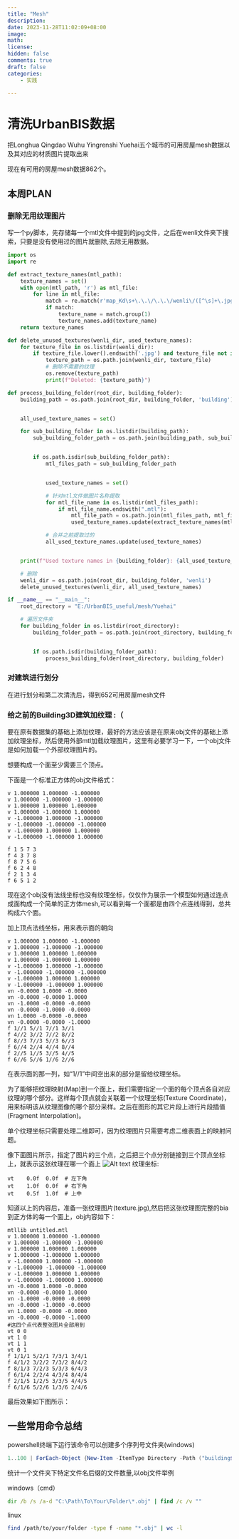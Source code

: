 ```yaml
---
title: "Mesh"
description: 
date: 2023-11-28T11:02:09+08:00
image: 
math: 
license: 
hidden: false
comments: true
draft: false
categories: 
    - 实践

---
```


# 清洗UrbanBIS数据

把Longhua Qingdao Wuhu Yingrenshi Yuehai五个城市的可用房屋mesh数据以及其对应的材质图片提取出来

现在有可用的房屋mesh数据862个。

## 本周PLAN

### 删除无用纹理图片

写一个py脚本，先存储每一个mtl文件中提到的jpg文件，之后在wenli文件夹下搜索，只要是没有使用过的图片就删除,去除无用数据。

```python
import os
import re

def extract_texture_names(mtl_path):
    texture_names = set()
    with open(mtl_path, 'r') as mtl_file:
        for line in mtl_file:
            match = re.match(r'map_Kd\s+\.\.\/\.\.\/wenli\/([^\s]+\.jpg)', line)
            if match:
                texture_name = match.group(1)
                texture_names.add(texture_name)
    return texture_names

def delete_unused_textures(wenli_dir, used_texture_names):
    for texture_file in os.listdir(wenli_dir):
        if texture_file.lower().endswith('.jpg') and texture_file not in used_texture_names:
            texture_path = os.path.join(wenli_dir, texture_file)
            # 删除不需要的纹理
            os.remove(texture_path)
            print(f"Deleted: {texture_path}")

def process_building_folder(root_dir, building_folder):
    building_path = os.path.join(root_dir, building_folder, 'building')


    all_used_texture_names = set()

    for sub_building_folder in os.listdir(building_path):
        sub_building_folder_path = os.path.join(building_path, sub_building_folder)


        if os.path.isdir(sub_building_folder_path):
            mtl_files_path = sub_building_folder_path


            used_texture_names = set()

            # 针对mtl文件做图片名称提取
            for mtl_file_name in os.listdir(mtl_files_path):
                if mtl_file_name.endswith(".mtl"):
                    mtl_file_path = os.path.join(mtl_files_path, mtl_file_name)
                    used_texture_names.update(extract_texture_names(mtl_file_path))

            # 合并之前提取过的
            all_used_texture_names.update(used_texture_names)


    print(f"Used texture names in {building_folder}: {all_used_texture_names}")

    # 删除
    wenli_dir = os.path.join(root_dir, building_folder, 'wenli')
    delete_unused_textures(wenli_dir, all_used_texture_names)

if __name__ == "__main__":
    root_directory = "E:/UrbanBIS_useful/mesh/Yuehai"  

    # 遍历文件夹
    for building_folder in os.listdir(root_directory):
        building_folder_path = os.path.join(root_directory, building_folder)


        if os.path.isdir(building_folder_path):
            process_building_folder(root_directory, building_folder)
```

### 对建筑进行划分

在进行划分和第二次清洗后，得到652可用房屋mesh文件

### 给之前的Building3D建筑加纹理 :（

要在原有数据集的基础上添加纹理，最好的方法应该是在原来obj文件的基础上添加纹理坐标，然后使用外部mtl加载纹理图片，这里有必要学习一下，一个obj文件是如何加载一个外部纹理图片的。

想要构成一个面至少需要三个顶点。

下面是一个标准正方体的obj文件格式：

```plaintext
v 1.000000 1.000000 -1.000000
v 1.000000 -1.000000 -1.000000
v 1.000000 1.000000 1.000000
v 1.000000 -1.000000 1.000000
v -1.000000 1.000000 -1.000000
v -1.000000 -1.000000 -1.000000
v -1.000000 1.000000 1.000000
v -1.000000 -1.000000 1.000000

f 1 5 7 3
f 4 3 7 8
f 8 7 5 6
f 6 2 4 8
f 2 1 3 4
f 6 5 1 2

```
现在这个obj没有法线坐标也没有纹理坐标，仅仅作为展示一个模型如何通过连点成面构成一个简单的正方体mesh,可以看到每一个面都是由四个点连线得到，总共构成六个面。

加上顶点法线坐标，用来表示面的朝向

```plaintext
v 1.000000 1.000000 -1.000000
v 1.000000 -1.000000 -1.000000
v 1.000000 1.000000 1.000000
v 1.000000 -1.000000 1.000000
v -1.000000 1.000000 -1.000000
v -1.000000 -1.000000 -1.000000
v -1.000000 1.000000 1.000000
v -1.000000 -1.000000 1.000000
vn -0.0000 1.0000 -0.0000
vn -0.0000 -0.0000 1.0000
vn -1.0000 -0.0000 -0.0000
vn -0.0000 -1.0000 -0.0000
vn 1.0000 -0.0000 -0.0000
vn -0.0000 -0.0000 -1.0000
f 1//1 5//1 7//1 3//1
f 4//2 3//2 7//2 8//2
f 8//3 7//3 5//3 6//3
f 6//4 2//4 4//4 8//4
f 2//5 1//5 3//5 4//5
f 6//6 5//6 1//6 2//6
```
在表示面的那一列，如“1//1”中间空出来的部分是留给纹理坐标。

为了能够把纹理映射(Map)到一个面上，我们需要指定一个面的每个顶点各自对应纹理的哪个部分。这样每个顶点就会关联着一个纹理坐标(Texture Coordinate)，用来标明该从纹理图像的哪个部分采样。之后在图形的其它片段上进行片段插值(Fragment Interpolation)。

单个纹理坐标只需要处理二维即可，因为纹理图片只需要考虑二维表面上的映射问题。

像下面图片所示，指定了图片的三个点，之后把三个点分别链接到三个顶点坐标上，就表示这张纹理在哪一个面上
![Alt text](三角.png)
纹理坐标:
```plaintext
vt    0.0f  0.0f  # 左下角
vt    1.0f  0.0f  # 右下角
vt    0.5f  1.0f  # 上中
```

知道以上的内容后，准备一张纹理图片(texture.jpg),然后把这张纹理图完整的bia到正方体的每一个面上，obj内容如下：
```
mtllib untitled.mtl
v 1.000000 1.000000 -1.000000
v 1.000000 -1.000000 -1.000000
v 1.000000 1.000000 1.000000
v 1.000000 -1.000000 1.000000
v -1.000000 1.000000 -1.000000
v -1.000000 -1.000000 -1.000000
v -1.000000 1.000000 1.000000
v -1.000000 -1.000000 1.000000
vn -0.0000 1.0000 -0.0000
vn -0.0000 -0.0000 1.0000
vn -1.0000 -0.0000 -0.0000
vn -0.0000 -1.0000 -0.0000
vn 1.0000 -0.0000 -0.0000
vn -0.0000 -0.0000 -1.0000
#这四个点代表整张图片全部用到
vt 0 0
vt 1 0
vt 1 1
vt 0 1
f 1/1/1 5/2/1 7/3/1 3/4/1
f 4/1/2 3/2/2 7/3/2 8/4/2
f 8/1/3 7/2/3 5/3/3 6/4/3
f 6/1/4 2/2/4 4/3/4 8/4/4
f 2/1/5 1/2/5 3/3/5 4/4/5
f 6/1/6 5/2/6 1/3/6 2/4/6

```
最后效果如下图所示：


## 一些常用命令总结

powershell终端下运行该命令可以创建多个序列号文件夹(windows)

```powershell
1..100 | ForEach-Object {New-Item -ItemType Directory -Path ("building$_")}
```

统计一个文件夹下特定文件名后缀的文件数量,以obj文件举例

windows（cmd）

```cmd
dir /b /s /a-d "C:\Path\To\Your\Folder\*.obj" | find /c /v ""
```

linux

```bash
find /path/to/your/folder -type f -name "*.obj" | wc -l
```